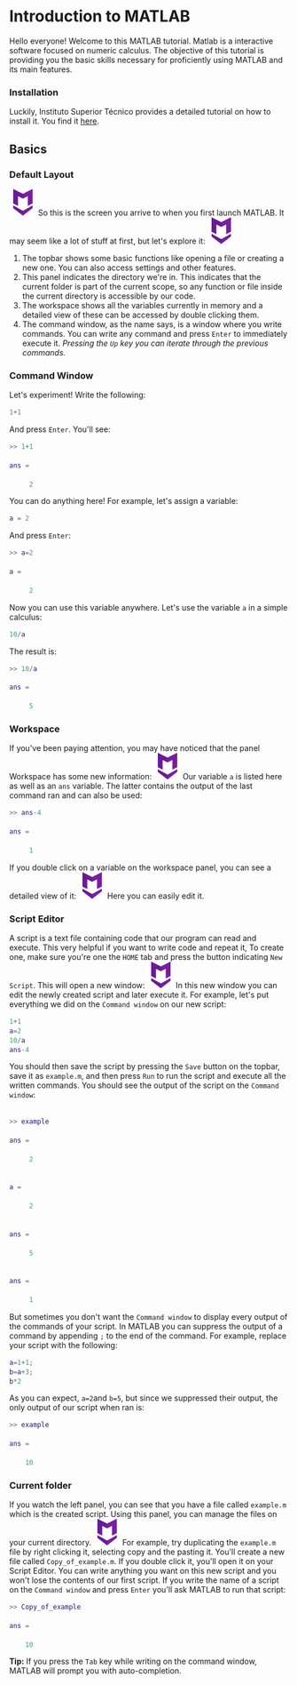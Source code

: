 # Introduction to MATLAB

Hello everyone!
Welcome to this MATLAB tutorial.
Matlab is a interactive software focused on numeric calculus.
The objective of this tutorial is providing you the basic skills necessary for proficiently using MATLAB and its main features.

### Installation
Luckily, Instituto Superior Técnico provides a detailed tutorial on how to install it. You find it [here](http://si.tecnico.ulisboa.pt/software/matlab/).

## Basics
### Default Layout
![alt text](https://github.com/adam-p/markdown-here/raw/master/src/common/images/icon48.png "MATLAB screen")
So this is the screen you arrive to when you first launch MATLAB.
It may seem like a lot of stuff at first, but let's explore it:
![alt text](https://github.com/adam-p/markdown-here/raw/master/src/common/images/icon48.png "MATLAB screen legend")
1. The topbar shows some basic functions like opening a file or creating a new one. You can also access settings and other features.
2. This panel indicates the directory we're in. This indicates that the current folder is part of the current scope, so any function or file inside the current directory is accessible by our code.
3. The workspace shows all the variables currently in memory and a detailed view of these can be accessed by double clicking them.
4. The command window, as the name says, is a window where you write commands. You can write any command and press `Enter` to immediately execute it.
*Pressing the `Up` key you can iterate through the previous commands.*

### Command Window
Let's experiment! Write the following:
```matlab
1+1
```
And press ``Enter``.
You'll see:
```matlab
>> 1+1

ans =

     2
```
You can do anything here!
For example, let's assign a variable:
```matlab
a = 2
```
And press `Enter`:
```matlab
>> a=2

a =

     2

```
Now you can use this variable anywhere. Let's use the variable `a` in a simple calculus:
```matlab
10/a
```
The result is:
```matlab
>> 10/a

ans =

     5
```
### Workspace
If you've been paying attention, you may have noticed that the panel Workspace has some new information:
![alt text](https://github.com/adam-p/markdown-here/raw/master/src/common/images/icon48.png "Workspace variables")
Our variable `a` is listed here as well as an `ans` variable. The latter contains the output of the last command ran and can also be used:
```matlab
>> ans-4

ans =

     1
```
If you double click on a variable on the workspace panel,  you can see a detailed view of it:
![alt text](https://github.com/adam-p/markdown-here/raw/master/src/common/images/icon48.png "Variable editor")
Here you can easily edit it.

### Script Editor
A script is a text file containing code that our program can read and execute. This very helpful if you want to write code and repeat it,
To create one, make sure you're one the `HOME` tab and press the button indicating `New Script`.
This will open a new window:
![alt text](https://github.com/adam-p/markdown-here/raw/master/src/common/images/icon48.png "Script editor")
In this new window you can edit the newly created script and later execute it.
For example, let's put everything we did on the `Command window` on our new script:
```matlab
1+1
a=2
10/a
ans-4
```
You should then save the script by pressing the `Save` button on the topbar, save it as `example.m`, and then press `Run` to run the script and execute all the written commands.
You should see the output of the script on the `Command window`:
```matlab

>> example

ans =

     2


a =

     2


ans =

     5


ans =

     1
```
But sometimes you don't want the `Command window` to display every output of the commands of your script. In MATLAB you can suppress the output of a command by appending `;` to the end of the command.
For example, replace your script with the following:
```matlab
a=1+1;
b=a+3;
b*2
```
As you can expect, `a=2`and `b=5`, but since we suppressed their output, the only output of our script when ran is:
```matlab
>> example

ans =

    10
```
### Current folder
If you watch the left panel, you can see that you have a file called `example.m` which is the created script. Using this panel, you can manage the files on your current directory.
![alt text](https://github.com/adam-p/markdown-here/raw/master/src/common/images/icon48.png "Current folder")
For example, try duplicating the `example.m` file by right clicking it, selecting copy and the pasting it. You'll create a new file called `Copy_of_example.m`. If you double click it, you'll open it on your Script Editor.
You can write anything you want on this new script and you won't lose the contents of our first script.
If you write the name of a script on the `Command window` and press `Enter` you'll ask MATLAB to run that script:
```matlab
>> Copy_of_example

ans =

    10
```
**Tip:** If you press the `Tab` key while writing on the command window, MATLAB will prompt you with auto-completion.
 
